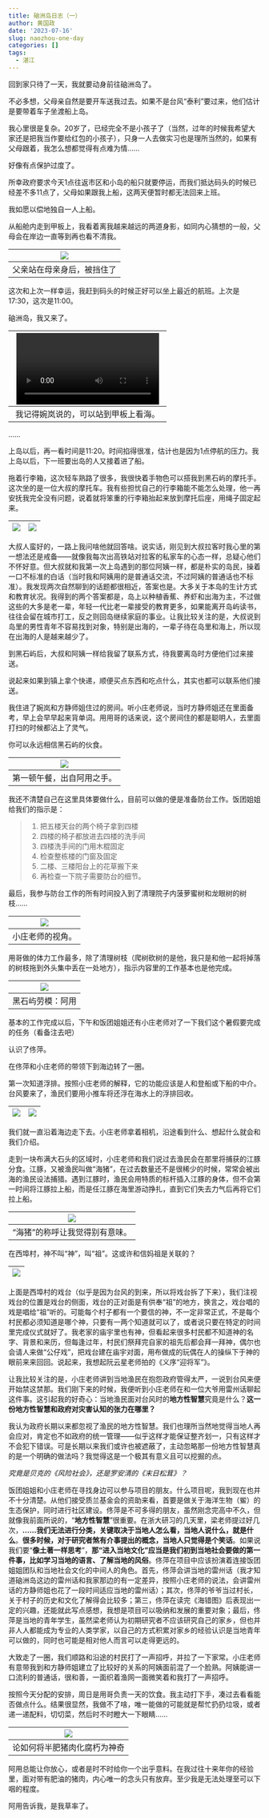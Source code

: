 ```yaml
---
title: 硇洲岛日志（一）
author: 黄国政
date: '2023-07-16'
slug: naozhou-one-day
categories: []
tags:
  - 湛江
---
```


<!--more-->

回到家只待了一天，我就要动身前往硇洲岛了。

不必多想，父母亲自然是要开车送我过去。如果不是台风“泰利”要过来，他们估计是要带着车子坐渡船上岛。

我心里很是复杂。20岁了，已经完全不是小孩子了（当然，过年的时候我希望大家还是把我当作要给红包的小孩子），只身一人去做实习也是理所当然的，如果有父母跟着，我怎么想都觉得有点难为情……

好像有点保护过度了。

所幸政府要求今天1点往返市区和小岛的船只就要停运，而我们抵达码头的时候已经差不多11点了，父母如果跟我上船，这两天便暂时都无法回来上班。

我如愿以偿地独自一人上船。

从船舱内走到甲板上，我看着离我越来越远的两道身影，如同内心猜想的一般，父母会在岸边一直等到再也看不清我。

|![](/images/posts/2023/07/07-16-mu-song.jpg)|
|:--:|
|父亲站在母亲身后，被挡住了|

这次和上次一样幸运，我赶到码头的时候正好可以坐上最近的航班。上次是17:30，这次是11:00。

硇洲岛，我又来了。

|<video src="https://guozheng.rbind.io/video/posts/2023/07/07-16-boat.mp4" style="width: 95%; display: block; margin: 0 auto;" controls></video>|
|:-:|
|我记得婉岚说的，可以站到甲板上看海。|

……

上岛以后，再一看时间是11:20。时间掐得很准，估计也是因为1点停航的压力。我上岛以后，下一班要出岛的人又接着进了船。

拖着行李箱，这次轻车熟路了很多，我很快着手物色可以搭我到黑石屿的摩托手。这次坐的是一位大叔的摩托车。我有些担忧自己的行李箱能不能怎么处理，他一再安抚我完全没有问题，说着就将笨重的行李箱抬起来放到摩托后座，用绳子固定起来。

|![](/images/posts/2023/07/07-16-dashu-motuo0.jpg)|![](/images/posts/2023/07/07-16-dashu-motuo1.jpg)|
|:-:|:-:|

大叔人蛮好的，一路上我问啥他就回答啥。说实话，刚见到大叔拉客时我心里的第一想法还是戒备——就像我每次出高铁站对拉客的私家车的心态一样，总疑心他们不怀好意。但大叔就和我第一次上岛遇到的那位阿姨一样，都是朴实的岛民，操着一口不标准的白话（当时我和阿姨用的是普通话交流，不过阿姨的普通话也不标准）。我发现两次自然聊到的话题都很相近，答案也是。大多关于本岛的生计方式和教育状况。我得到的两个答案都是，岛上以种植香蕉、养虾和出海为主，不过做这些的大多是老一辈，年轻一代比老一辈接受的教育更多，如果能离开岛屿读书，往往会留在城市打工，反之则回岛继续家庭的事业。让我比较关注的是，大叔说到岛里的男性青年不容易找到对象，特别是出海的，一辈子待在岛里和海上，所以现在出海的人是越来越少了。

到黑石屿后，大叔和阿姨一样给我留了联系方式，待我要离岛时方便他们过来接送。

说起来如果到镇上拿个快递，顺便买点东西和吃点什么，其实也都可以联系他们接送。

我住进了婉岚和方静师姐住过的房间。听小庄老师说，当时方静师姐还在里面备考，早上会早早起来背单词。用用哥的话来说，这个房间住的都是聪明人，去里面打扫的时候都沾上了灵气。

你可以永远相信黑石屿的伙食。

|![](/images/posts/2023/07/07-16-lunch.jpg)|
|:-:|
|第一顿午餐，出自阿用之手。|

我还不清楚自己在这里具体要做什么，目前可以做的便是准备防台工作。饭团姐姐给我们的指示是：

> 1. 把五楼天台的两个椅子拿到四楼
> 2. 四楼的椅子都放进去四楼的洗手间
> 3. 四楼洗手间的门用木棍固定
> 4. 检查整栋楼的门窗及固定
> 5. 二楼、三楼阳台上的花草搬下来
> 6. 再检查一下院子需要防台的细节。

最后，我参与防台工作的所有时间投入到了清理院子内菠萝蜜树和龙眼树的树枝……

|![](/images/posts/2023/07/07-16-chu-shu.jpg)|
|:-:|
|小庄老师的视角。|

用哥做的体力工作最多，除了清理树枝（爬树砍树的是他，我只是和他一起将掉落的树枝拖到外头集中丢在一处地方），指示内容里的工作基本也是他完成。

|![](/images/posts/2023/07/07-16-laomo2.jpg)|
|:-:|
|黑石屿劳模：阿用|

基本的工作完成以后，下午和饭团姐姐还有小庄老师对了一下我们这个暑假要完成的任务（看备注去吧）

认识了佟萍。

在佟萍和小庄老师的带领下到海边转了一圈。

第一次知道浮排。按照小庄老师的解释，它的功能应该是人和登船或下船的中介。台风要来了，渔民们要用小推车将还浮在海水上的浮排回收。

|![](/images/posts/2023/07/07-16-fu-pai.jpg)|![](/images/posts/2023/07/07-16-fu-pai2.jpg)|
|:-:|:-:|

我们就一直沿着海边走下去。小庄老师拿着相机，沿途看到什么、想起什么就会和我们介绍。

走到一块布满大石头的区域时，小庄老师和我们说过去渔民会在那里将捕获的江豚分食。江豚，又被渔民叫做“海猪”，在过去数量还不是很稀少的时候，常常会被出海的渔民设法捕猎。遇到江豚时，渔民会用特质的标杆插入江豚的身体，但不会第一时间将江豚拉上船，而是任江豚在海里游动挣扎，直到它们失去力气后再将它们拉上船。

|![](/images/posts/2023/07/07-16-sea-pig.jpg)|
|:-:|
|“海猪”的称呼让我觉得别有意味。|

在西埠村，神不叫“神”，叫“祖”。这或许和信妈祖是关联的？

|![](/images/posts/2023/07/07-16-stage.jpg)|
|:-:|

上面是西埠村的戏台（似乎是因为台风的到来，所以将戏台拆了下来），我们注视戏台的位置是戏台的侧面，戏台的正对面是有供奉“祖”的地方，换言之，戏台唱的戏是唱给“祖”听的。可能每个村子都有一个要信的神，不一定非常正式，不是每个村民都必须知道是哪个神，只要有一两个知道就可以了，或者说只要在特定的时间里完成仪式就好了。我老家的庙宇里也有神，但看起来很多村民都不知道神的名字、背景和来历，但每逢过年，村民们祭拜完自家的祖先后都会拜一拜神，偶尔也会请人来做“公仔戏”，把戏台建在庙宇对面，用布做成的玩偶在人的操纵下于神的眼前来来回回。说起来，我想起阮云星老师拍的《义序“迎将军”》。

让我比较关注的是，小庄老师讲到当地渔民在抱怨政府管得太严，一说到台风来便开始禁这禁那。我们刚下来的时候，我便听到小庄老师在和一位大爷用雷州话聊起这件事。这引起我的好奇心：当地渔民面对台风时的**地方性智慧**究竟是什么？**这一份地方性智慧和政府对灾害认知的张力在哪里？**

我认为政府长期以来都忽视了渔民的地方性智慧。我们也理所当然地觉得当地人再会应对，肯定也不如政府的统一管理——似乎这样才能保证整齐划一，只有这样才不会犯下错误。可是长期以来我们或许也被遮蔽了，主动忽略那一份地方性智慧真的是一个明确的做法吗？我觉得这是一个极其有意义且可以挖掘的点。

*究竟是贝克的《风险社会》，还是罗安清的《末日松茸》？*

饭团姐姐和小庄老师在寻找身边可以参与项目的朋友。什么项目呢，我到现在也并不十分清楚。从他们接受质兰基金会的资助来看，首要是做关于海洋生物（鲎）的生态保护，同时进行社区建设。佟萍是不可多得的朋友，虽然刚念完高中不久，但就像我前面所说的，“**地方性智慧**”很重要。在浙大研习的几天里，梁老师提过好几次，**……我们无法进行分类，关键取决于当地人怎么看，当地人说什么，就是什么**。**很多时候，对于研究者煞有介事提出的概念，当地人只觉得是个笑话**。如果说我们要“**像土著一样思考**”，**那“进入当地文化”应当是我们初到当地社会要做的第一件事，比如学习当地的语言、了解当地的风俗**。佟萍在项目中应该扮演着连接饭团姐姐团队和当地社会文化的中间人的角色。首先，佟萍会讲当地的雷州话（我才知道硇洲岛这边的雷州话和我家那边的有一定差异，按照小庄老师的说法，会讲雷州话的方静师姐也花了一段时间适应当地的雷州话）；其次，佟萍的爷爷当过村长，关于村子的历史和文化了解得会比较多；第三，佟萍在读完《海错图》后表现出一定的兴趣，还能就此写点感想，我想是项目可以吸纳和发展的重要对象；最后，佟萍是当地的青年学生，虽然梁老师认为初期研究者不应该研究自己的家乡，但也并非人人都能成为专业的人类学家，以自己的方式积累对家乡的经验认识是当地青年可以做的，同时也可能是相对他人而言可以走得更远的。

大致走了一圈，我们顺路和沿途的村民打了一声招呼，并拉了一下家常。小庄老师有意带我到和方静师姐建立了比较好的关系的阿姨面前混了一个脸熟。阿姨能讲一口流利的普通话，很和善，一面织着渔网一面微笑着和我打了一声招呼。

按照今天分配的安排，周日是用哥负责一天的饮食。我主动打下手，凑过去看看能否做点什么。结果很显然，我做不了啥，唯一能做的可能就是帮忙扔扔垃圾，或者递一递配料，切切菜，然后时不时瞪大一下眼睛……

|![](/images/posts/2023/07/07-16-cook-meat.jpg)|
|:-:|
|论如何将半肥猪肉化腐朽为神奇|

阿用总能让你放心，或者是时不时给你一个出乎意料。在我过往十来年你的经验里，面对带有肥油的猪肉，内心唯一的念头只有放弃。至少我是无法处理至可以下咽的程度。

阿用告诉我，是我草率了。

